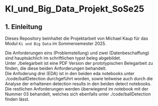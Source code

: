 # KI_und_Big_Data_Projekt_SoSe25

## 1. Einleitung

Dieses Repository beinhaltet die Projektarbeit von Michael Kaup für das Modul `Ki und Big Data` im Sommersemester 2025.

Die Anforderungen eins (Problemstellung) und zwei (Datenbeschaffung) sind hauptsächlich im schriftlichen typst beleg abgebildet.\
Unter ./belegarbeit ist eine PDF Version der prototypischen Belegarbeit zu finden, die diese beiden Anforderungen behandelt.\
Die Anfoderung drei (EDA) ist in den beiden eda notebooks unter ./code/ballDetection durchgeführt worden, sowie teilweise auch durch die Analyse der erhaltenen detection results in den beiden detect notebooks.\
Die restlichen Anforderungen werden überwiegend im notebook mit der Nummer 03 behandelt, welches sich ebenfalls unter ./code/ballDetection finden lässt.
